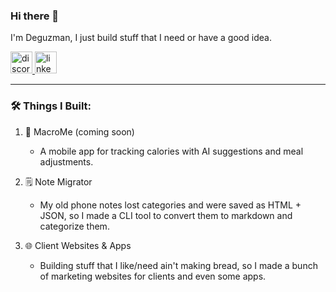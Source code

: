 ### Hi there 👋

I'm Deguzman, I just build stuff that I need or have a good idea.

<div id="badges">
  <a href="https://discord.com/users/512924590998028300">
    <img src="https://img.shields.io/static/v1?message=Discord&logo=discord&label=&color=7289DA&logoColor=white&labelColor=&style=for-the-badge" height="35" alt="discord logo"  />
  </a>
  <a href="https://www.linkedin.com/in/grujic-aleksandar/">
    <img src="https://img.shields.io/static/v1?message=LinkedIn&logo=linkedin&label=&color=0077B5&logoColor=white&labelColor=&style=for-the-badge" height="35" alt="linkedin logo"  />
  </a>
</div>

----------

### 🛠️ Things I Built:

1. 🍏 MacroMe (coming soon)
    - A mobile app for tracking calories with AI suggestions and meal adjustments.

2. 🗒️ Note Migrator
    - My old phone notes lost categories and were saved as HTML + JSON, so I made a CLI tool to convert them to markdown and categorize them.

3. 🌐 Client Websites & Apps
    - Building stuff that I like/need ain't making bread, so I made a bunch of marketing websites for clients and even some apps.
